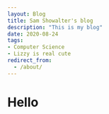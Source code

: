 ```yaml
---
layout: Blog
title: Sam Showalter's blog
description: "This is my blog"
date: 2020-08-24
tags: 
- Computer Science
- Lizzy is real cute
redirect_from:
  - /about/
---
```


# Hello


